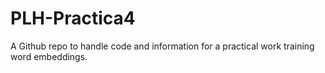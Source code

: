 # PLH-Practica4
A Github repo to handle code and information for a practical work training word embeddings.
